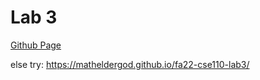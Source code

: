 # Lab 3
[Github Page](https://matheldergod.github.io/fa22-cse110-lab3/)

else try: https://matheldergod.github.io/fa22-cse110-lab3/
